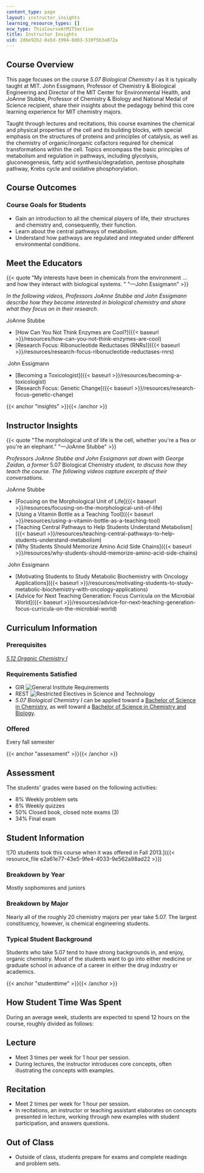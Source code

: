 ```yaml
---
content_type: page
layout: instructor_insights
learning_resource_types: []
ocw_type: ThisCourseAtMITSection
title: Instructor Insights
uid: 2d6e92b2-0a5d-3994-8d83-539f5b3a872a
---
```


Course Overview
---------------

This page focuses on the course _5.07 Biological Chemistry I_ as it is typically taught at MIT. John Essigmann, Professor of Chemistry & Biological Engineering and Director of the MIT Center for Environmental Health, and JoAnne Stubbe, Professor of Chemistry & Biology and National Medal of Science recipient, share their insights about the pedagogy behind this core learning experience for MIT chemistry majors.

Taught through lectures and recitations, this course examines the chemical and physical properties of the cell and its building blocks, with special emphasis on the structures of proteins and principles of catalysis, as well as the chemistry of organic/inorganic cofactors required for chemical transformations within the cell. Topics encompass the basic principles of metabolism and regulation in pathways, including glycolysis, gluconeogenesis, fatty acid synthesis/degradation, pentose phosphate pathway, Krebs cycle and oxidative phosphorylation.

Course Outcomes
---------------

### Course Goals for Students

*   Gain an introduction to all the chemical players of life, their structures and chemistry and, consequently, their function.
*   Learn about the central pathways of metabolism.
*   Understand how pathways are regulated and integrated under different environmental conditions.

Meet the Educators
------------------

{{< quote "My interests have been in chemicals from the environment ... and how they interact with biological systems. " "—John Essigmann" >}}

_In the following videos, Professors JoAnne Stubbe and John Essigmann describe how they became interested in biological chemistry and share what they focus on in their research._

JoAnne Stubbe

*   [How Can You Not Think Enzymes are Cool?]({{< baseurl >}}/resources/how-can-you-not-think-enzymes-are-cool)
*   [Research Focus: Ribonucleotide Reductases (RNRs)]({{< baseurl >}}/resources/research-focus-ribonucleotide-reductases-rnrs)

 John Essigmann

*   [Becoming a Toxicologist]({{< baseurl >}}/resources/becoming-a-toxicologist) 
*   [Research Focus: Genetic Change]({{< baseurl >}}/resources/research-focus-genetic-change) 

{{< anchor "insights" >}}{{< /anchor >}}

Instructor Insights
-------------------

{{< quote "The morphological unit of life is the cell, whether you're a flea or you're an elephant." "—JoAnne Stubbe" >}}

_Professors JoAnne Stubbe and John Essigmann sat down with George Zaidan, a former_ 5.07 Biological Chemistry _student, to discuss how they teach the course. The following videos capture excerpts of their conversations._  

JoAnne Stubbe

*   [Focusing on the Morphological Unit of Life]({{< baseurl >}}/resources/focusing-on-the-morphological-unit-of-life)
*   [Using a Vitamin Bottle as a Teaching Tool]({{< baseurl >}}/resources/using-a-vitamin-bottle-as-a-teaching-tool)
*   [Teaching Central Pathways to Help Students Understand Metabolism]({{< baseurl >}}/resources/teaching-central-pathways-to-help-students-understand-metabolism)
*   [Why Students Should Memorize Amino Acid Side Chains]({{< baseurl >}}/resources/why-students-should-memorize-amino-acid-side-chains)

 John Essigmann

*   [Motivating Students to Study Metabolic Biochemistry with Oncology Applications]({{< baseurl >}}/resources/motivating-students-to-study-metabolic-biochemistry-with-oncology-applications)
*   [Advice for Next Teaching Generation: Focus Curricula on the Microbial World]({{< baseurl >}}/resources/advice-for-next-teaching-generation-focus-curricula-on-the-microbial-world)

Curriculum Information
----------------------

### Prerequisites

_[5.12 Organic Chemistry I](/courses/5-12-organic-chemistry-i-spring-2005/)_

### Requirements Satisfied

*   GIR ![General Institute Requirements](/images/educator/icon-question-gir.png)
*   REST ![Restricted Electives in Science and Technology](/images/educator/icon-question-rest.png)
*   _5.07 Biological Chemistry I_ can be applied toward a [Bachelor of Science in Chemistry](https://chemistry.mit.edu/academic-programs/undergraduate-programs/chemistry-major-chem-flex/), as well toward a [Bachelor of Science in Chemistry and Biology](https://chemistry.mit.edu/academic-programs/undergraduate-programs/chemistry-biology-major/).

### Offered

Every fall semester

{{< anchor "assessment" >}}{{< /anchor >}}

Assessment
----------

The students' grades were based on the following activities:

- 8% Weekly problem sets
- 8% Weekly quizzes
- 50% Closed book, closed note exams (3)
- 34% Final exam

Student Information
-------------------

![70 students took this course when it was offered in Fall 2013.]({{< resource_file e2a61e77-43e5-9fe4-4033-9e562a98ad22 >}})

### Breakdown by Year

Mostly sophomores and juniors

### Breakdown by Major

Nearly all of the roughly 20 chemistry majors per year take 5.07. The largest constituency, however, is chemical engineering students.

### Typical Student Background

Students who take 5.07 tend to have strong backgrounds in, and enjoy, organic chemistry. Most of the students want to go into either medicine or graduate school in advance of a career in either the drug industry or academics.

{{< anchor "studenttime" >}}{{< /anchor >}}

How Student Time Was Spent
--------------------------

During an average week, students are expected to spend 12 hours on the course, roughly divided as follows:

Lecture
-------

*   Meet 3 times per week for 1 hour per session.
*   During lectures, the instructor introduces core concepts, often illustrating the concepts with examples.

Recitation
----------

*   Meet 2 times per week for 1 hour per session.
*   In recitations, an instructor or teaching assistant elaborates on concepts presented in lecture, working through new examples with student participation, and answers questions.

Out of Class
------------

*   Outside of class, students prepare for exams and complete readings and problem sets.